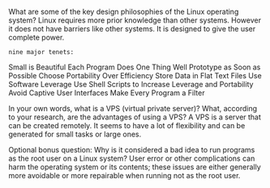 What are some of the key design philosophies of the Linux operating system?
	Linux requires more prior knowledge than other systems. However it does not have barriers like other systems. It is designed to give the user complete power.

	nine major tenets:
Small is Beautiful
Each Program Does One Thing Well
Prototype as Soon as Possible
Choose Portability Over Efficiency
Store Data in Flat Text Files
Use Software Leverage
Use Shell Scripts to Increase Leverage and Portability
Avoid Captive User Interfaces
Make Every Program a Filter



In your own words, what is a VPS (virtual private server)? What, according to your research, are the advantages of using a VPS?
	A VPS is a server that can be created remotely.  It seems to have a lot of flexibility and can be generated for small tasks or large ones.



Optional bonus question: Why is it considered a bad idea to run programs as the root user on a Linux system?
	User error or other complications can harm the operating system or its contents; these issues are either generally more avoidable or more repairable when running not as the root user.